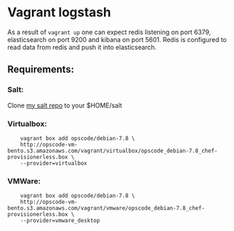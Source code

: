 # Vagrant logstashAs a result of `vagrant up` one can expect redis listening on port 6379,elasticsearch on port 9200 and kibana on port 5601. Redis is configured to readdata from redis and push it into elasticsearch.## Requirements:### Salt:Clone [my salt repo](https://github.com/thinktainer/salt) to your $HOME/salt### Virtualbox:		vagrant box add opscode/debian-7.8 \		http://opscode-vm-bento.s3.amazonaws.com/vagrant/virtualbox/opscode_debian-7.8_chef-provisionerless.box \		--provider=virtualbox### VMWare:		vagrant box add opscode/debian-7.8 \		http://opscode-vm-bento.s3.amazonaws.com/vagrant/vmware/opscode_debian-7.8_chef-provisionerless.box \		--provider=vmware_desktop